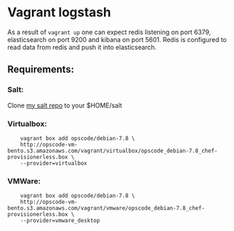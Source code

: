 # Vagrant logstashAs a result of `vagrant up` one can expect redis listening on port 6379,elasticsearch on port 9200 and kibana on port 5601. Redis is configured to readdata from redis and push it into elasticsearch.## Requirements:### Salt:Clone [my salt repo](https://github.com/thinktainer/salt) to your $HOME/salt### Virtualbox:		vagrant box add opscode/debian-7.8 \		http://opscode-vm-bento.s3.amazonaws.com/vagrant/virtualbox/opscode_debian-7.8_chef-provisionerless.box \		--provider=virtualbox### VMWare:		vagrant box add opscode/debian-7.8 \		http://opscode-vm-bento.s3.amazonaws.com/vagrant/vmware/opscode_debian-7.8_chef-provisionerless.box \		--provider=vmware_desktop